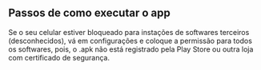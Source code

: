 ## Passos de como executar o app
Se o seu celular estiver bloqueado para instações de softwares terceiros (desconhecidos), vá em configurações e coloque a permissão para todos os softwares, pois, o .apk não está registrado pela Play Store ou outra loja com certificado de segurança.